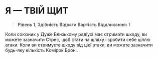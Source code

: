 ﻿# Я — ТВІЙ ЩИТ

> **Рівень 1, Здібність Відваги**
> **Вартість Відкликання:** 1

Коли союзник у Дуже Близькому радіусі має отримати шкоду, ви можете зазначити Стрес, щоб стати на шляху і зробити себе ціллю атаки. Коли ви отримуєте шкоду від цієї атаки, ви можете зазначити будь-яку кількість Комірок Броні.